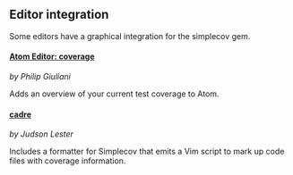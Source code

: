 ## Editor integration

Some editors have a graphical integration for the simplecov gem.

#### [Atom Editor: coverage](https://atom.io/packages/coverage)
*by Philip Giuliani*

Adds an overview of your current test coverage to Atom.

#### [cadre](https://github.com/nyarly/cadre)
*by Judson Lester*

Includes a formatter for Simplecov that emits a Vim script to mark up code files with coverage information.
